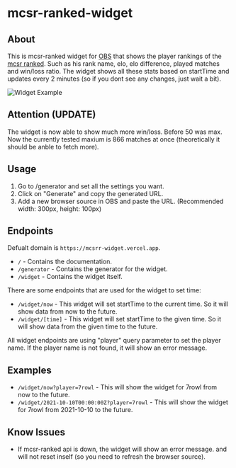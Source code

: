 # mcsr-ranked-widget
## About
This is mcsr-ranked widget for [OBS](https://obsproject.com/) that shows the player rankings of the [mcsr ranked](https://mcsrranked.com/). Such as his rank name, elo, elo difference, played matches and win/loss ratio.
The widget shows all these stats based on startTime and updates every 2 minutes (so if you dont see any changes, just wait a bit).

![Widget Example](https://i.imgur.com/KtEXrnP.png)

## Attention (UPDATE)
The widget is now able to show much more win/loss. Before 50 was max. Now the currently tested maxium is 866 matches at once (theoretically it should be anble to fetch more).

## Usage
1. Go to /generator and set all the settings you want.
2. Click on "Generate" and copy the generated URL.
3. Add a new browser source in OBS and paste the URL. (Recommended width: 300px, height: 100px)

## Endpoints
Defualt domain is `https://mcsrr-widget.vercel.app`.
- `/` - Contains the documentation.
- `/generator` - Contains the generator for the widget.
- `/widget` - Contains the widget itself.

There are some endpoints that are used for the widget to set time:
- `/widget/now` - This widget will set startTime to the current time. So it will show data from now to the future.
- `/widget/[time]` - This widget will set startTime to the given time. So it will show data from the given time to the future.

All widget endpoints are using "player" query parameter to set the player name. If the player name is not found, it will show an error message.

## Examples
- `/widget/now?player=7rowl` - This will show the widget for 7rowl from now to the future.
- `/widget/2021-10-10T00:00:00Z?player=7rowl` - This will show the widget for 7rowl from 2021-10-10 to the future.


## Know Issues
- If mcsr-ranked api is down, the widget will show an error message. and will not reset inself (so you need to refresh the browser source).
